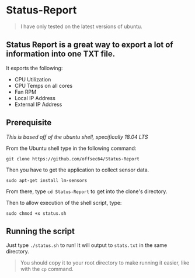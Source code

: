 # Status-Report
> I have only tested on the latest versions of ubuntu.

## Status Report is a great way to export a lot of information into one TXT file.
It exports the following:
* CPU Utilization
* CPU Temps on all cores
* Fan RPM
* Local IP Address
* External IP Address

## Prerequisite
_This is based off of the ubuntu shell, specifically 18.04 LTS_

From the Ubuntu shell type in the following command:

`git clone https://github.com/offsec64/Status-Report`

Then you have to get the application to collect sensor data.

`sudo apt-get install lm-sensors`

From there, type `cd Status-Report` to get into the clone's directory.

Then to allow execution of the shell script, type:

`sudo chmod +x status.sh`

## Running the script

Just type `./status.sh` to run! It will output to `stats.txt` in the same directory. 


> You should copy it to your root directory to make running it easier, like with the `cp` command.


